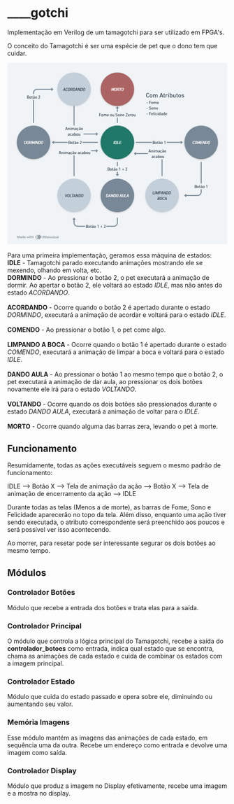 # ____gotchi  

Implementação em Verilog de um tamagotchi para ser utilizado em FPGA's.  

O conceito do Tamagotchi é ser uma espécie de pet que o dono tem que cuidar.

![Maquina de estados](Diagramas/MaquinaDeEstados.png)  

Para uma primeira implementação, geramos essa máquina de estados: </br>
**IDLE** - Tamagotchi parado executando animações mostrando ele se mexendo, olhando em volta, etc.</br>
**DORMINDO** - Ao pressionar o botão 2, o pet executará a animação de dormir. Ao apertar o botão 2, ele voltará ao estado *IDLE*, mas não antes do estado *ACORDANDO*. </br>  
**ACORDANDO** - Ocorre quando o botão 2 é apertado durante o estado *DORMINDO*, executará a animação de acordar e voltará para o estado *IDLE*. </br>  
**COMENDO** - Ao pressionar o botão 1, o pet come algo. </br>  
**LIMPANDO A BOCA** - Ocorre quando o botão 1 é apertado durante o estado *COMENDO*, executará a animação de limpar a boca e voltará para o estado *IDLE*.  </br>  
**DANDO AULA** - Ao pressionar o botão 1 ao mesmo tempo que o botão 2, o pet executará a animação de dar aula, ao pressionar os dois botões novamente ele irá para o estado *VOLTANDO*. </br>   
**VOLTANDO** - Ocorre quando os dois botões são pressionados durante o estado *DANDO AULA*, executará a animação de voltar para o *IDLE*.  </br>  
**MORTO** - Ocorre quando alguma das barras zera, levando o pet à morte.  </br>  

## Funcionamento  

Resumidamente, todas as ações executáveis seguem o mesmo padrão de funcionamento: </br>  

IDLE --> Botão X --> Tela de animação da ação --> Botão X --> Tela de animação de encerramento da ação --> IDLE </br>

Durante todas as telas (Menos a de morte), as barras de Fome, Sono e Felicidade aparecerão no topo da tela. Além disso, enquanto uma ação tiver sendo executada, o atributo correspondente será preenchido aos poucos e será possível ver isso acontecendo. </br>  

Ao morrer, para resetar pode ser interessante segurar os dois botões ao mesmo tempo. </br>  

## Módulos

### Controlador Botões

Módulo que recebe a entrada dos botões e trata elas para a saída.

### Controlador Principal  

O módulo que controla a lógica principal do Tamagotchi, recebe a saída do **controlador_botoes** como entrada, indica qual estado que se encontra, chama as animações de cada estado e cuida de combinar os estados com a imagem principal.  

### Controlador Estado

Módulo que cuida do estado passado e opera sobre ele, diminuindo ou aumentando seu valor.  

### Memória Imagens

Esse módulo mantém as imagens das animações de cada estado, em sequência uma da outra. Recebe um endereço como entrada e devolve uma imagem como saída.

### Controlador Display

Módulo que produz a imagem no Display efetivamente, recebe uma imagem e a mostra no display.  
